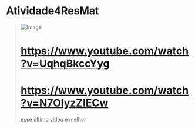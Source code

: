 # Atividade4ResMat
> ![Image](https://github.com/user-attachments/assets/82b3fa2d-0846-458d-a563-5e5b4899364f)
> # https://www.youtube.com/watch?v=UqhqBkccYyg 
> # https://www.youtube.com/watch?v=N7OlyzZIECw
> esse último vídeo é melhor
